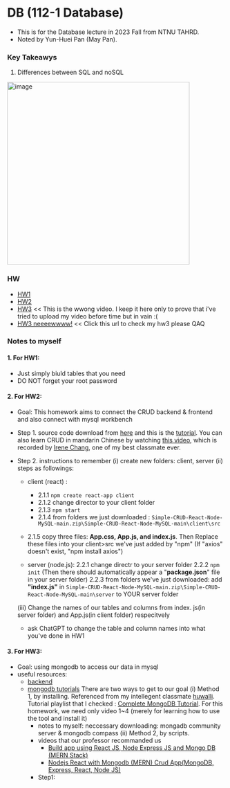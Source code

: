 # DB (112-1 Database)

- This is for the Database lecture in 2023 Fall from NTNU TAHRD.
- Noted by Yun-Huei Pan (May Pan).

### Key Takeawys
1. Differences between SQL and noSQL
<img width="422" alt="image" src="https://github.com/PYH1107/DB/assets/93831321/55940d5b-5a0f-4eda-b9fa-086379bf56d6">


### HW
- [HW1](https://youtu.be/9TLJht8OsqI)
- [HW2](https://youtu.be/ULseoQCwAoQ)
- [HW3](https://youtu.be/QphMNU3LydQ) << This is the wwong video. I keep it here only to prove that i've tried to upload my video before time but in vain :( 
- [HW3 neeeewwww!](https://youtu.be/xS1sqJnnocc) << Click this url to check my hw3 please QAQ

### Notes to myself
#### 1. For HW1:
  - Just simply biuld tables that you need
  - DO NOT forget your root password
#### 2. For HW2:
  - Goal: This homework aims to connect the CRUD backend & frontend and also connect with mysql workbench
  - Step 1. source code download from [here](https://github.com/machadop1407/Simple-CRUD-React-Node-MySQL) and this is the [tutorial](https://www.youtube.com/watch?v=re3OIOr9dJI&t=0s). You can also learn CRUD in mandarin Chinese by watching [this video](https://www.youtube.com/watch?v=e98hQpi8Pac&t=186s), which is recorded by [Irene Chang](https://github.com/41071119H-Irene), one of my best classmate ever.
  - Step 2. instructions to remember
    (i) create new folders: client, server
    (ii) steps as followings:
    - client (react) :
    	- 2.1.1 `npm create react-app client`
     	- 2.1.2  change director to your client folder
      	- 2.1.3  `npm start`
      	- 2.1.4 from folders we just downloaded : `Simple-CRUD-React-Node-MySQL-main.zip\Simple-CRUD-React-Node-MySQL-main\client\src`
	- 2.1.5 copy three files: **App.css, App.js, and index.js**. Then Replace these files into your client>src we've just added by "npm" (If "axios" doesn't exist, "npm install axios")

	- server (node.js):
		 2.2.1 change directr to your server folder 
		  2.2.2  `npm init` (Then there should automatically appear a "**package.json**" file in your server folder)
	      2.2.3 from folders we've just downloaded: 
	      add **"index.js"** in `Simple-CRUD-React-Node-MySQL-main.zip\Simple-CRUD-React-Node-MySQL-main\server`  to YOUR server folder
    
    (iii)
      Change the names of our tables and columns from index. js(in server folder) and App.js(in client folder) respecitvely
      - ask ChatGPT to change the table  and column names into what you've done in HW1
      
#### 3. For HW3:
  - Goal: using mongodb to access our data in mysql
  - useful resources:
    - [backend](https://www.tutussfunny.com/mern-full-stack-complete-application-mongodb-express-react-node-js/)
    - [mongodb tutorials](https://www.youtube.com/watch?v=gDOKSgqM-bQ)
There are two ways to get to our goal
  (i) Method 1, by installing. Referenced from my intellegent classmate [huwalli](https://github.com/Huwalli).
      Tutorial playlist that I checked : [Complete MongoDB Tutorial](https://www.youtube.com/watch?v=ojKJqNQYaOI). For this homework, we need only video 1~4 (merely for learning how to use the tool and install it)
      - notes to myself: neccessary downloading: mongadb community server & mongodb compass
  (ii) Method 2, by scripts.
      - videos that our professor recommanded us
        -  [Build app using React JS, Node Express JS and Mongo DB (MERN Stack)](https://www.youtube.com/watch?v=mDgKjb5eWPk)
        -  [Nodejs React with Mongodb (MERN) Crud App(MongoDB, Express, React, Node JS)](https://www.youtube.com/watch?v=DdzAr3TJKHg)
      - Step1: 
      
